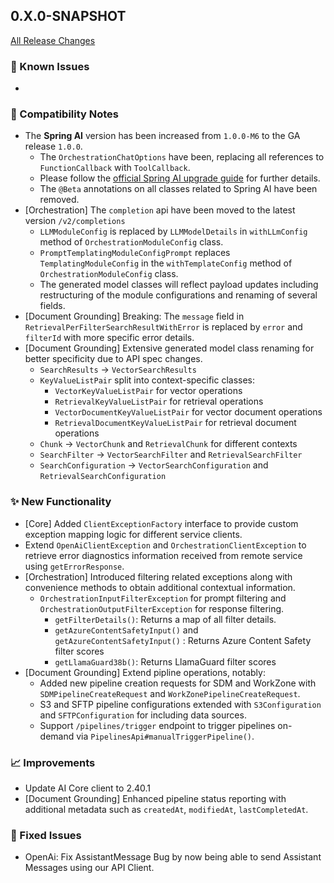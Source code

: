 ## 0.X.0-SNAPSHOT

[All Release Changes](https://github.com/SAP/ai-sdk-java/releases/)

### 🚧 Known Issues

-

### 🔧 Compatibility Notes

- The **Spring AI** version has been increased from `1.0.0-M6` to the GA release `1.0.0`.
  - The `OrchestrationChatOptions` have been, replacing all references to `FunctionCallback` with `ToolCallback`.
  - Please follow the [official Spring AI upgrade guide](https://docs.spring.io/spring-ai/reference/upgrade-notes.html#upgrading-to-1-0-0-RC1) for further details.
  - The `@Beta` annotations on all classes related to Spring AI have been removed.
- [Orchestration] The `completion` api have been moved to the latest version `/v2/completions`
  - `LLMModuleConfig` is replaced by `LLMModelDetails` in `withLLmConfig` method of `OrchestrationModuleConfig` class.
  - `PromptTemplatingModuleConfigPrompt` replaces `TemplatingModuleConfig` in the `withTemplateConfig` method of `OrchestrationModuleConfig` class.
  - The generated model classes will reflect payload updates including restructuring of the module configurations and renaming of several fields.
- [Document Grounding] Breaking: The `message` field in `RetrievalPerFilterSearchResultWithError` is replaced by `error` and `filterId` with more specific error details.
- [Document Grounding] Extensive generated model class renaming for better specificity due to API spec changes.
  - `SearchResults` → `VectorSearchResults`
  - `KeyValueListPair` split into context-specific classes:
      - `VectorKeyValueListPair` for vector operations
      - `RetrievalKeyValueListPair` for retrieval operations
      - `VectorDocumentKeyValueListPair` for vector document operations
      - `RetrievalDocumentKeyValueListPair` for retrieval document operations
  - `Chunk` → `VectorChunk` and `RetrievalChunk` for different contexts
  - `SearchFilter` → `VectorSearchFilter` and `RetrievalSearchFilter`
  - `SearchConfiguration` → `VectorSearchConfiguration` and `RetrievalSearchConfiguration`

### ✨ New Functionality

- [Core] Added `ClientExceptionFactory` interface to provide custom exception mapping logic for different service clients.
- Extend `OpenAiClientException` and `OrchestrationClientException` to  retrieve error diagnostics information received from remote service using `getErrorResponse`.
- [Orchestration] Introduced filtering related exceptions along with convenience methods to obtain additional contextual information.
  - `OrchestrationInputFilterException` for prompt filtering and `OrchestrationOutputFilterException` for response filtering.
    - `getFilterDetails()`: Returns a map of all filter details.
    - `getAzureContentSafetyInput()` and `getAzureContentSafetyInput()` : Returns Azure Content Safety filter scores
    - `getLlamaGuard38b()`: Returns LlamaGuard filter scores
- [Document Grounding] Extend pipline operations, notably:
  - Added new pipeline creation requests for SDM and WorkZone with `SDMPipelineCreateRequest` and `WorkZonePipelineCreateRequest`.
  - S3 and SFTP pipeline configurations extended with `S3Configuration` and `SFTPConfiguration` for including data sources.
  - Support `/pipelines/trigger` endpoint to trigger pipelines on-demand via `PipelinesApi#manualTriggerPipeline()`.

### 📈 Improvements

- Update AI Core client to 2.40.1
- [Document Grounding] Enhanced pipeline status reporting with additional metadata such as `createdAt`, `modifiedAt`, `lastCompletedAt`.

### 🐛 Fixed Issues

- OpenAi: Fix AssistantMessage Bug by now being able to send Assistant Messages using our API Client. 
